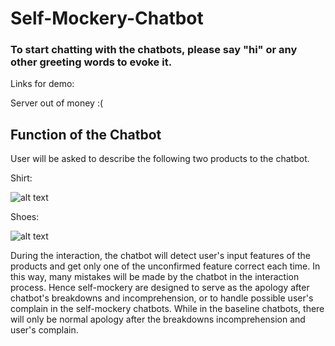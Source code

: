 # Self-Mockery-Chatbot
### To start chatting with the chatbots, please say "hi" or any other greeting words to evoke it.


Links for demo: 

Server out of money :(
<!---
[Self-Mockery bot for buying shirt](http://35.220.216.101/guest/conversations/production/f0c84a19ed9d4dc49634f7cc28c54b68)

[Baseline bot for buying shirt](http://34.92.23.49/guest/conversations/production/80372a4c83c447038093ab2bfce426ac)

[Self-Mockery bot for buying shoes](http://35.220.216.101:81/guest/conversations/production/7c5ad81075e54b299c2fce126d0b0f7e)

[Baseline bot for buying shoes](http://34.92.23.49:81/guest/conversations/production/504dd857df8a4efba341e0cd7d2d0a8a)
--->

## Function of the Chatbot 


User will be asked to describe the following two products to the chatbot.

Shirt:

![alt text](https://i.imgur.com/tFUjH1W.gif "Dark Blue Shirt with Long Sleeves")

Shoes:

![alt text](https://i.imgur.com/n4suwbO.gif "Light Blue Sneaker with High Upper")

During the interaction, the chatbot will detect user's input features of the products and get only one of the unconfirmed feature correct each time.
In this way, many mistakes will be made by the chatbot in the interaction process. Hence self-mockery are designed to serve as the apology after chatbot's breakdowns and incomprehension, or to handle possible user's complain in the self-mockery chatbots. While in the baseline chatbots, there will only be normal apology after the breakdowns incomprehension and user's complain.

